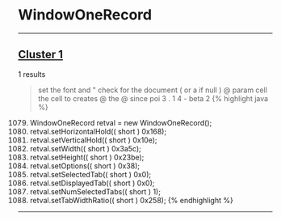 # WindowOneRecord

***

## [Cluster 1](./1)
1 results
> set the font and " check for the document ( or a if null ) @ param cell the cell to creates @ the @ since poi 3 . 1 4 - beta 2 
{% highlight java %}
1079. WindowOneRecord retval = new WindowOneRecord();
1081. retval.setHorizontalHold(( short ) 0x168);
1082. retval.setVerticalHold(( short ) 0x10e);
1083. retval.setWidth(( short ) 0x3a5c);
1084. retval.setHeight(( short ) 0x23be);
1085. retval.setOptions(( short ) 0x38);
1086. retval.setSelectedTab(( short ) 0x0);
1087. retval.setDisplayedTab(( short ) 0x0);
1088. retval.setNumSelectedTabs(( short ) 1);
1089. retval.setTabWidthRatio(( short ) 0x258);
{% endhighlight %}

***

